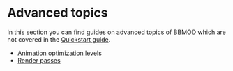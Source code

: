 # Advanced topics
In this section you can find guides on advanced topics of BBMOD which are not
covered in the [Quickstart guide](./QuickstartGuide.html).

* [Animation optimization levels](./AnimationOptimizationLevels.html)
* [Render passes](./RenderPasses.html)
